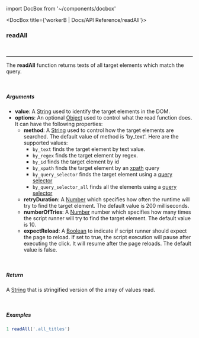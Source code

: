 import DocBox from '~/components/docbox'

<DocBox title={'workerB | Docs/API Reference/readAll'}>

### **readAll**
<br/>
<hr/>

The **readAll** function returns texts of all target elements which match the query.

<br/>

##### Arguments

-   **value**: A [String](https://developer.mozilla.org/docs/Web/JavaScript/Reference/Global_Objects/String) used to identify the target elements in the DOM.
-   **options**: An optional [Object](https://developer.mozilla.org/docs/Web/JavaScript/Reference/Global_Objects/Object) used to control what the read function does. It can have the following properties:
    -   **method**: A [String](https://developer.mozilla.org/docs/Web/JavaScript/Reference/Global_Objects/String) used to control how the target elements are searched. The default value of method is 'by_text'. Here are the supported values: 
        -   `by_text` finds the target element by text value.
        -   `by_regex` finds the target element by regex.
        -   `by_id` finds the target element by id
        -   `by_xpath` finds the target element by an [xpath](https://developer.mozilla.org/en-US/docs/Web/XPath) query
        -   `by_query_selector` finds the target element using a [query selector](https://developer.mozilla.org/en-US/docs/Web/API/Document/querySelector)
        -   `by_query_selector_all` finds all the elements using a [query selector](https://developer.mozilla.org/en-US/docs/Web/API/Document/querySelector)        
    -   **retryDuration**: A [Number](https://developer.mozilla.org/docs/Web/JavaScript/Reference/Global_Objects/Number) which specifies how often the runtime will try to find the target element. The default value is 200 milliseconds.
    -   **numberOfTries**: A [Number](https://developer.mozilla.org/docs/Web/JavaScript/Reference/Global_Objects/Number) number which specifies how many times the script runner will try to find the target element. The default value is 10.
    -   **expectReload**: A [Boolean](https://developer.mozilla.org/docs/Web/JavaScript/Reference/Global_Objects/Boolean) to indicate if script runner should expect the page to reload. If set to true, the script execution will pause after executing the click. It will resume after the page reloads. The default value is false.

<br/>

##### Return

A [String](https://developer.mozilla.org/docs/Web/JavaScript/Reference/Global_Objects/String) that is stringified version of the array of values read.

<br/>

##### Examples


```javascript
1 readAll('.all_titles')
```

</DocBox>
